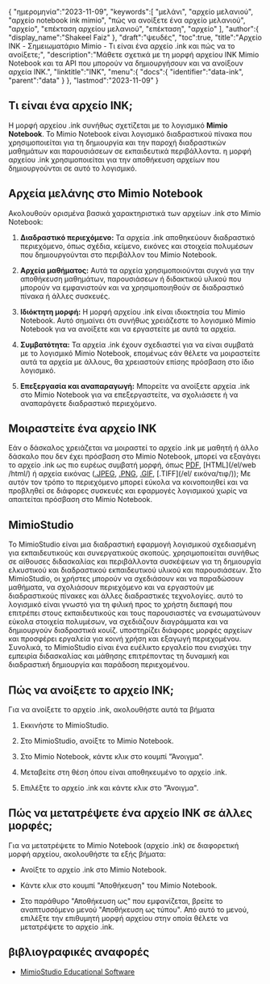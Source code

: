 {
"ημερομηνία":"2023-11-09",
   "keywords":[
"μελάνι",
"αρχείο μελανιού",
"αρχείο notebook ink mimio",
"πώς να ανοίξετε ένα αρχείο μελανιού",
"αρχείο",
"επέκταση αρχείου μελανιού",
"επέκταση",
"αρχείο"
],
   "author":{
"display_name":"Shakeel Faiz"
},
"draft":"ψευδές",
"toc":true,
"title":"Αρχείο INK - Σημειωματάριο Mimio - Τι είναι ένα αρχείο .ink και πώς να το ανοίξετε;",
   "description":"Μάθετε σχετικά με τη μορφή αρχείου INK Mimio Notebook και τα API που μπορούν να δημιουργήσουν και να ανοίξουν αρχεία INK.",
"linktitle":"INK",
   "menu":{
      "docs":{
         "identifier":"data-ink",
         "parent":"data"
}
},
"lastmod":"2023-11-09"
}

## Τι είναι ένα αρχείο INK;

Η μορφή αρχείου .ink συνήθως σχετίζεται με το λογισμικό **Mimio Notebook**. Το Mimio Notebook είναι λογισμικό διαδραστικού πίνακα που χρησιμοποιείται για τη δημιουργία και την παροχή διαδραστικών μαθημάτων και παρουσιάσεων σε εκπαιδευτικά περιβάλλοντα. η μορφή αρχείου .ink χρησιμοποιείται για την αποθήκευση αρχείων που δημιουργούνται σε αυτό το λογισμικό.

## Αρχεία μελάνης στο Mimio Notebook

Ακολουθούν ορισμένα βασικά χαρακτηριστικά των αρχείων .ink στο Mimio Notebook:

1. **Διαδραστικό περιεχόμενο:** Τα αρχεία .ink αποθηκεύουν διαδραστικό περιεχόμενο, όπως σχέδια, κείμενο, εικόνες και στοιχεία πολυμέσων που δημιουργούνται στο περιβάλλον του Mimio Notebook.
    








2. **Αρχεία μαθήματος:** Αυτά τα αρχεία χρησιμοποιούνται συχνά για την αποθήκευση μαθημάτων, παρουσιάσεων ή διδακτικού υλικού που μπορούν να εμφανιστούν και να χρησιμοποιηθούν σε διαδραστικό πίνακα ή άλλες συσκευές.
    








3. **Ιδιόκτητη μορφή:** Η μορφή αρχείου .ink είναι ιδιοκτησία του Mimio Notebook. Αυτό σημαίνει ότι συνήθως χρειάζεστε το λογισμικό Mimio Notebook για να ανοίξετε και να εργαστείτε με αυτά τα αρχεία.
    








4. **Συμβατότητα:** Τα αρχεία .ink έχουν σχεδιαστεί για να είναι συμβατά με το λογισμικό Mimio Notebook, επομένως εάν θέλετε να μοιραστείτε αυτά τα αρχεία με άλλους, θα χρειαστούν επίσης πρόσβαση στο ίδιο λογισμικό.
    








5. **Επεξεργασία και αναπαραγωγή:** Μπορείτε να ανοίξετε αρχεία .ink στο Mimio Notebook για να επεξεργαστείτε, να σχολιάσετε ή να αναπαράγετε διαδραστικό περιεχόμενο.

## Μοιραστείτε ένα αρχείο INK

Εάν ο δάσκαλος χρειάζεται να μοιραστεί το αρχείο .ink με μαθητή ή άλλο δάσκαλο που δεν έχει πρόσβαση στο Mimio Notebook, μπορεί να εξαγάγει το αρχείο .ink ως πιο ευρέως συμβατή μορφή, όπως [PDF](/el/pdf/), [HTML](/el/web /html/) ή αρχεία εικόνας ([.JPEG](/el/image/jpeg/), [.PNG](/el/image/png/), [.GIF](/el/image/gif/), [.TIFF](/el/ εικόνα/τιφ/)); Με αυτόν τον τρόπο το περιεχόμενο μπορεί εύκολα να κοινοποιηθεί και να προβληθεί σε διάφορες συσκευές και εφαρμογές λογισμικού χωρίς να απαιτείται πρόσβαση στο Mimio Notebook.

## MimioStudio

Το MimioStudio είναι μια διαδραστική εφαρμογή λογισμικού σχεδιασμένη για εκπαιδευτικούς και συνεργατικούς σκοπούς. χρησιμοποιείται συνήθως σε αίθουσες διδασκαλίας και περιβάλλοντα συσκέψεων για τη δημιουργία ελκυστικού και διαδραστικού εκπαιδευτικού υλικού και παρουσιάσεων. Στο MimioStudio, οι χρήστες μπορούν να σχεδιάσουν και να παραδώσουν μαθήματα, να σχολιάσουν περιεχόμενο και να εργαστούν με διαδραστικούς πίνακες και άλλες διαδραστικές τεχνολογίες. αυτό το λογισμικό είναι γνωστό για τη φιλική προς το χρήστη διεπαφή που επιτρέπει στους εκπαιδευτικούς και τους παρουσιαστές να ενσωματώνουν εύκολα στοιχεία πολυμέσων, να σχεδιάζουν διαγράμματα και να δημιουργούν διαδραστικά κουίζ. υποστηρίζει διάφορες μορφές αρχείων και προσφέρει εργαλεία για κοινή χρήση και εξαγωγή περιεχομένου. Συνολικά, το MimioStudio είναι ένα ευέλικτο εργαλείο που ενισχύει την εμπειρία διδασκαλίας και μάθησης επιτρέποντας τη δυναμική και διαδραστική δημιουργία και παράδοση περιεχομένου.

## Πώς να ανοίξετε το αρχείο INK;

Για να ανοίξετε το αρχείο .ink, ακολουθήστε αυτά τα βήματα

1. Εκκινήστε το MimioStudio.
    








2. Στο MimioStudio, ανοίξτε το Mimio Notebook.
    








3. Στο Mimio Notebook, κάντε κλικ στο κουμπί "Άνοιγμα".
    








4. Μεταβείτε στη θέση όπου είναι αποθηκευμένο το αρχείο .ink.
    








5. Επιλέξτε το αρχείο .ink και κάντε κλικ στο "Άνοιγμα".

## Πώς να μετατρέψετε ένα αρχείο INK σε άλλες μορφές;

Για να μετατρέψετε το Mimio Notebook (αρχείο .ink) σε διαφορετική μορφή αρχείου, ακολουθήστε τα εξής βήματα:

- Ανοίξτε το αρχείο .ink στο Mimio Notebook.

- Κάντε κλικ στο κουμπί "Αποθήκευση" του Mimio Notebook.

- Στο παράθυρο "Αποθήκευση ως" που εμφανίζεται, βρείτε το αναπτυσσόμενο μενού "Αποθήκευση ως τύπου". Από αυτό το μενού, επιλέξτε την επιθυμητή μορφή αρχείου στην οποία θέλετε να μετατρέψετε το αρχείο .ink.

## βιβλιογραφικές αναφορές
* [MimioStudio Educational Software](https://boxlight.com/products/apps-for-the-classroom/mimiostudio-educational-software)
